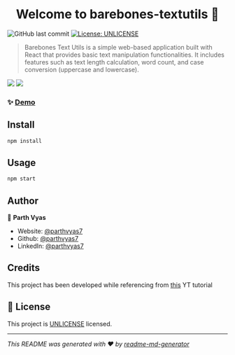 <h1 align="center">Welcome to barebones-textutils 👋</h1>
<p>
<img alt="GitHub last commit" src="https://img.shields.io/github/last-commit/parthvyas7/barebones-textutils">
  <a href="https://unlicense.org/" target="_blank">
    <img alt="License: UNLICENSE" src="https://img.shields.io/badge/License-UNLICENSE-yellow.svg" />
  </a>
</p>

> Barebones Text Utils is a simple web-based application built with React that provides basic text manipulation functionalities. It includes features such as text length calculation, word count, and case conversion (uppercase and lowercase).

<img src="https://media.giphy.com/media/v1.Y2lkPTc5MGI3NjExOTlkYWFjZDQ5NWQ5YjBhZmI4MWJmOThiMDk1YzA1NTE4N2VkOWQ2MSZlcD12MV9pbnRlcm5hbF9naWZzX2dpZklkJmN0PWc/jr5Y4qRKebnRLbc5c8/giphy.gif"/>
<img src="https://media.giphy.com/media/v1.Y2lkPTc5MGI3NjExMGExNzM0NWIzZjhlMmRmZTczZjcxNjJlNGYxNzA2YjhiMDExZWMwYSZlcD12MV9pbnRlcm5hbF9naWZzX2dpZklkJmN0PWc/TgDDXmoPhdoqjUMseg/giphy.gif"/>

### ✨ [Demo](https://parthvyas7.github.io/barebones-textutils/)

## Install

```sh
npm install
```

## Usage

```sh
npm start
```

## Author

👤 **Parth Vyas**

- Website: [@parthvyas7](https://parthvyas7.github.io/parthvyas7/)
- Github: [@parthvyas7](https://github.com/parthvyas7)
- LinkedIn: [@parthvyas7](https://linkedin.com/in/parthvyas7)

## Credits

This project has been developed while referencing from [this](https://www.youtube.com/playlist?list=PLu0W_9lII9agx66oZnT6IyhcMIbUMNMdt) YT tutorial

## 📝 License

This project is [UNLICENSE](https://unlicense.org/) licensed.

---

_This README was generated with ❤️ by [readme-md-generator](https://github.com/kefranabg/readme-md-generator)_
